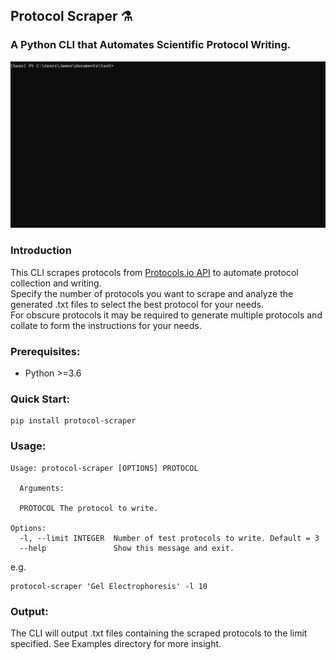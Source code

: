## Protocol Scraper ⚗️  
### A Python CLI that Automates Scientific Protocol Writing.

![](/assets/protocol-scraper.gif)

### Introduction  
This CLI scrapes protocols from [Protocols.io API](https://apidoc.protocols.io/) to automate protocol collection and writing.  
Specify the number of protocols you want to scrape and analyze the generated .txt files to select the best protocol for your needs.  
For obscure protocols it may be required to generate multiple protocols and collate to form the instructions for your needs.  

### Prerequisites:
* Python >=3.6  

### Quick Start:
```
pip install protocol-scraper
```

### Usage:
```
Usage: protocol-scraper [OPTIONS] PROTOCOL

  Arguments:

  PROTOCOL The protocol to write.

Options:
  -l, --limit INTEGER  Number of test protocols to write. Default = 3
  --help               Show this message and exit.
```
e.g.
```
protocol-scraper 'Gel Electrophoresis' -l 10
```

### Output:
The CLI will output .txt files containing the scraped protocols to the limit specified.
See Examples directory for more insight.  
